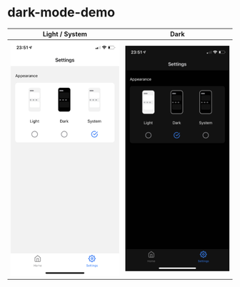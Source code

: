 # dark-mode-demo

| Light / System               | Dark                        |
| ---------------------------- | --------------------------- |
| ![light](./assets/light.png) | ![light](./assets/dark.png) |
